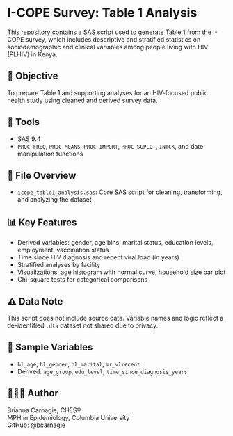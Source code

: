 # I-COPE Survey: Table 1 Analysis


This repository contains a SAS script used to generate Table 1 from the I-COPE survey, which includes descriptive and stratified statistics on sociodemographic and clinical variables among people living with HIV (PLHIV) in Kenya.

## 🎯 Objective
To prepare Table 1 and supporting analyses for an HIV-focused public health study using cleaned and derived survey data.

## 🔧 Tools
- SAS 9.4
- `PROC FREQ`, `PROC MEANS`, `PROC IMPORT`, `PROC SGPLOT`, `INTCK`, and date manipulation functions

## 📁 File Overview
- `icope_table1_analysis.sas`: Core SAS script for cleaning, transforming, and analyzing the dataset

## 📊 Key Features
- Derived variables: gender, age bins, marital status, education levels, employment, vaccination status
- Time since HIV diagnosis and recent viral load (in years)
- Stratified analyses by facility
- Visualizations: age histogram with normal curve, household size bar plot
- Chi-square tests for categorical comparisons

## ⚠️ Data Note
This script does not include source data. Variable names and logic reflect a de-identified `.dta` dataset not shared due to privacy.

## 🧪 Sample Variables
- `bl_age`, `bl_gender`, `bl_marital`, `mr_vlrecent`
- Derived: `age_group`, `edu_level`, `time_since_diagnosis_years`

## 👩🏽‍💻 Author
Brianna Carnagie, CHES®  
MPH in Epidemiology, Columbia University  
GitHub: [@bcarnagie](https://github.com/bcarnagie)

